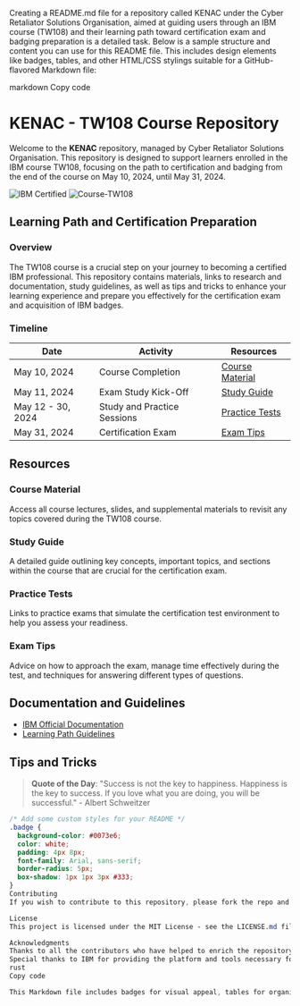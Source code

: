 Creating a README.md file for a repository called KENAC under the Cyber Retaliator Solutions Organisation, aimed at guiding users through an IBM course (TW108) and their learning path toward certification exam and badging preparation is a detailed task. Below is a sample structure and content you can use for this README file. This includes design elements like badges, tables, and other HTML/CSS stylings suitable for a GitHub-flavored Markdown file:

markdown
Copy code
# KENAC - TW108 Course Repository

Welcome to the **KENAC** repository, managed by Cyber Retaliator Solutions Organisation. This repository is designed to support learners enrolled in the IBM course TW108, focusing on the path to certification and badging from the end of the course on May 10, 2024, until May 31, 2024.

![IBM Certified](https://img.shields.io/badge/IBM-Certified-blue.svg)
![Course-TW108](https://img.shields.io/badge/Course-TW108-green)

## Learning Path and Certification Preparation

### Overview
The TW108 course is a crucial step on your journey to becoming a certified IBM professional. This repository contains materials, links to research and documentation, study guidelines, as well as tips and tricks to enhance your learning experience and prepare you effectively for the certification exam and acquisition of IBM badges.

### Timeline

| Date       | Activity                            | Resources                           |
|------------|-------------------------------------|-------------------------------------|
| May 10, 2024 | Course Completion                | [Course Material](#course-material) |
| May 11, 2024 | Exam Study Kick-Off              | [Study Guide](#study-guide)         |
| May 12 - 30, 2024 | Study and Practice Sessions | [Practice Tests](#practice-tests)   |
| May 31, 2024 | Certification Exam               | [Exam Tips](#exam-tips)             |

## Resources

### Course Material
Access all course lectures, slides, and supplemental materials to revisit any topics covered during the TW108 course.

### Study Guide
A detailed guide outlining key concepts, important topics, and sections within the course that are crucial for the certification exam.

### Practice Tests
Links to practice exams that simulate the certification test environment to help you assess your readiness.

### Exam Tips
Advice on how to approach the exam, manage time effectively during the test, and techniques for answering different types of questions.

## Documentation and Guidelines

- [IBM Official Documentation](https://www.ibm.com/docs/)
- [Learning Path Guidelines](https://www.ibm.com/training/paths)

## Tips and Tricks

> **Quote of the Day**: "Success is not the key to happiness. Happiness is the key to success. If you love what you are doing, you will be successful." - Albert Schweitzer

```css
/* Add some custom styles for your README */
.badge {
  background-color: #0073e6;
  color: white;
  padding: 4px 8px;
  font-family: Arial, sans-serif;
  border-radius: 5px;
  box-shadow: 1px 1px 3px #333;
}
Contributing
If you wish to contribute to this repository, please fork the repo and submit a pull request. For more detailed instructions, check out the Contributing Guide.

License
This project is licensed under the MIT License - see the LICENSE.md file for details.

Acknowledgments
Thanks to all the contributors who have helped to enrich the repository with valuable resources.
Special thanks to IBM for providing the platform and tools necessary for effective learning and certification preparation.
rust
Copy code

This Markdown file includes badges for visual appeal, tables for organized timelines and resources, and stylized text for easy reading. HTML and CSS can be used within GitHub Markdown files, but they have limitations and might not always render as expected directly in the README.md file. This structure should give a comprehensive guide to anyone following the IBM TW108 course and preparing for certification exams under the `Cyber Retaliator Solutions Organisation`.





